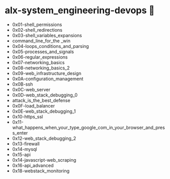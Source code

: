 # alx-system_engineering-devops :electric_plug:

- 0x01-shell_permissions
- 0x02-shell_redirections
- 0x03-shell_variables_expansions
- command_line_for_the _win
- 0x04-loops_conditions_and_parsing
- 0x05-processes_and_signals
- 0x06-regular_expressions
- 0x07-networking_basics
- 0x08-networking_basics_2
- 0x09-web_infrastructure_design
- 0x0A-configuration_management
- 0x0B-ssh
- 0x0C-web_server
- 0x0D-web_stack_debugging_0
- attack_is_the_best_defense
- 0x0F-load_balancer
- 0x0E-web_stack_debugging_1
- 0x10-https_ssl
- 0x11-what_happens_when_your_type_google_com_in_your_browser_and_press_enter
- 0x12-web_stack_debugging_2
- 0x13-firewall
- 0x14-mysql
- 0x15-api
- 0x14-javascript-web_scraping
- 0x16-api_advanced
- 0x18-webstack_monitoring

